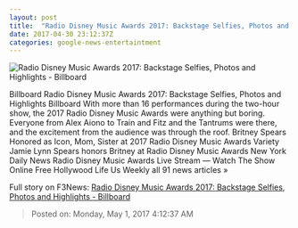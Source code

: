 ```yaml
---
layout: post
title:  "Radio Disney Music Awards 2017: Backstage Selfies, Photos and Highlights - Billboard"
date: 2017-04-30 23:12:37Z
categories: google-news-entertaintment
---
```


![Radio Disney Music Awards 2017: Backstage Selfies, Photos and Highlights - Billboard](http://www.billboard.com/files/media/RDMA-britney-tribute-2017-billboard-1548.jpg)

Billboard Radio Disney Music Awards 2017: Backstage Selfies, Photos and Highlights Billboard With more than 16 performances during the two-hour show, the 2017 Radio Disney Music Awards were anything but boring. Everyone from Alex Aiono to Train and Fitz and the Tantrums were there, and the excitement from the audience was through the roof. Britney Spears Honored as Icon, Mom, Sister at 2017 Radio Disney Music Awards Variety Jamie Lynn Spears honors Britney at Radio Disney Music Awards New York Daily News Radio Disney Music Awards Live Stream — Watch The Show Online Free Hollywood Life Us Weekly all 91 news articles »


Full story on F3News: [Radio Disney Music Awards 2017: Backstage Selfies, Photos and Highlights - Billboard](http://www.f3nws.com/n/RWjgzG)

> Posted on: Monday, May 1, 2017 4:12:37 AM
